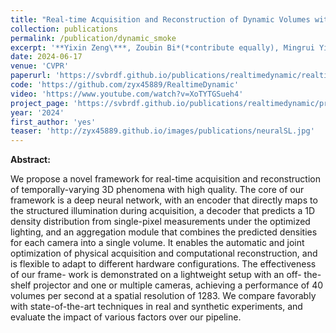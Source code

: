 ```yaml
---
title: "Real-time Acquisition and Reconstruction of Dynamic Volumes with Neural Structured Illumination"
collection: publications
permalink: /publication/dynamic_smoke
excerpt: '**Yixin Zeng\***, Zoubin Bi*(*contribute equally), Mingrui Yin, Xiang Feng, Kun Zhou, Hongzhi Wu'
date: 2024-06-17
venue: 'CVPR'
paperurl: 'https://svbrdf.github.io/publications/realtimedynamic/realtimedynamic.pdf'
code: 'https://github.com/zyx45889/RealtimeDynamic'
video: 'https://www.youtube.com/watch?v=XoTYTGSueh4'
project_page: 'https://svbrdf.github.io/publications/realtimedynamic/project.html'
year: '2024'
first_author: 'yes'
teaser: 'http://zyx45889.github.io/images/publications/neuralSL.jpg'
---
```


<b>Abstract:</b>

We propose a novel framework for real-time acquisition and reconstruction of temporally-varying 3D phenomena with high quality. The core of our framework is a deep neural network, with an encoder that directly maps to the structured illumination during acquisition, a decoder that predicts a 1D density distribution from single-pixel measurements under the optimized lighting, and an aggregation module that combines the predicted densities for each camera into a single volume. It enables the automatic and joint optimization of physical acquisition and computational reconstruction, and is flexible to adapt to different hardware configurations. The effectiveness of our frame- work is demonstrated on a lightweight setup with an off- the-shelf projector and one or multiple cameras, achieving a performance of 40 volumes per second at a spatial resolution of 1283. We compare favorably with state-of-the-art techniques in real and synthetic experiments, and evaluate the impact of various factors over our pipeline.
